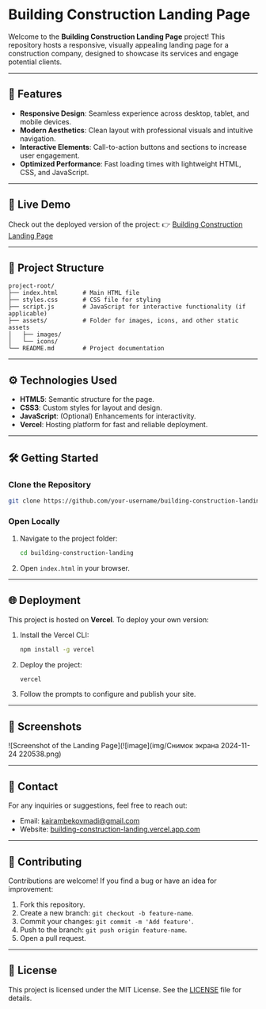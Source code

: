 # Building Construction Landing Page

Welcome to the **Building Construction Landing Page** project! This repository hosts a responsive, visually appealing landing page for a construction company, designed to showcase its services and engage potential clients.

---

## 🌟 **Features**

- **Responsive Design**: Seamless experience across desktop, tablet, and mobile devices.
- **Modern Aesthetics**: Clean layout with professional visuals and intuitive navigation.
- **Interactive Elements**: Call-to-action buttons and sections to increase user engagement.
- **Optimized Performance**: Fast loading times with lightweight HTML, CSS, and JavaScript.

---

## 🚀 **Live Demo**

Check out the deployed version of the project: 
👉 [Building Construction Landing Page](https://building-construction-landing.vercel.app)

---

## 📂 **Project Structure**

```
project-root/
├── index.html       # Main HTML file
├── styles.css       # CSS file for styling
├── script.js        # JavaScript for interactive functionality (if applicable)
├── assets/          # Folder for images, icons, and other static assets
│   ├── images/
│   └── icons/
└── README.md        # Project documentation
```

---

## ⚙️ **Technologies Used**

- **HTML5**: Semantic structure for the page.
- **CSS3**: Custom styles for layout and design.
- **JavaScript**: (Optional) Enhancements for interactivity.
- **Vercel**: Hosting platform for fast and reliable deployment.

---

## 🛠️ **Getting Started**

### Clone the Repository
```bash
git clone https://github.com/your-username/building-construction-landing.git
```

### Open Locally
1. Navigate to the project folder:
   ```bash
   cd building-construction-landing
   ```
2. Open `index.html` in your browser.

---

## 🌐 **Deployment**

This project is hosted on **Vercel**. To deploy your own version:
1. Install the Vercel CLI:
   ```bash
   npm install -g vercel
   ```
2. Deploy the project:
   ```bash
   vercel
   ```
3. Follow the prompts to configure and publish your site.

---

## 📸 **Screenshots**

![Screenshot of the Landing Page](![image](img/Снимок экрана 2024-11-24 220538.png)

---

## 📧 **Contact**

For any inquiries or suggestions, feel free to reach out:
- Email: [kairambekovmadi@gmail.com](mailto:kairambekovmadi@gmail.com)
- Website: [building-construction-landing.vercel.app.com](https://building-construction-landing.vercel.app)

---

## 🤝 **Contributing**

Contributions are welcome! If you find a bug or have an idea for improvement:
1. Fork this repository.
2. Create a new branch: `git checkout -b feature-name`.
3. Commit your changes: `git commit -m 'Add feature'`.
4. Push to the branch: `git push origin feature-name`.
5. Open a pull request.

---

## 📜 **License**

This project is licensed under the MIT License. See the [LICENSE](LICENSE) file for details.
